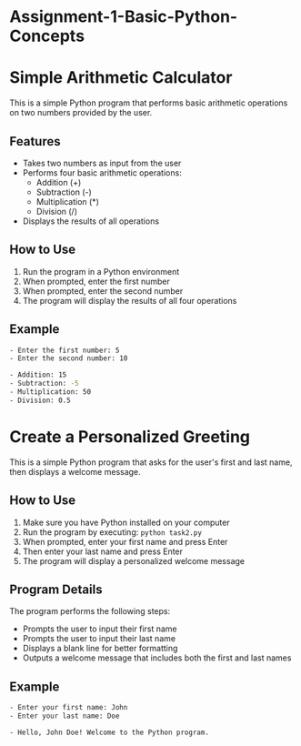 # Assignment-1-Basic-Python-Concepts

# Simple Arithmetic Calculator

This is a simple Python program that performs basic arithmetic operations on two numbers provided by the user.

## Features
- Takes two numbers as input from the user
- Performs four basic arithmetic operations:
  - Addition (+)
  - Subtraction (-)
  - Multiplication (*)
  - Division (/)
- Displays the results of all operations

## How to Use
1. Run the program in a Python environment
2. When prompted, enter the first number
3. When prompted, enter the second number
4. The program will display the results of all four operations

## Example
```bash
- Enter the first number: 5
- Enter the second number: 10

- Addition: 15
- Subtraction: -5
- Multiplication: 50
- Division: 0.5
```

# Create a Personalized Greeting

This is a simple Python program that asks for the user's first and last name, then displays a welcome message.

## How to Use

1. Make sure you have Python installed on your computer
2. Run the program by executing: `python task2.py`
3. When prompted, enter your first name and press Enter
4. Then enter your last name and press Enter
5. The program will display a personalized welcome message

## Program Details

The program performs the following steps:
- Prompts the user to input their first name
- Prompts the user to input their last name
- Displays a blank line for better formatting
- Outputs a welcome message that includes both the first and last names

## Example
```bash
- Enter your first name: John
- Enter your last name: Doe

- Hello, John Doe! Welcome to the Python program.
```
